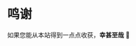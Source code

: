 # 鸣谢


<div class='custom-sponsor-tip'>
如果您能从本站得到一点点收获，<strong>幸甚至哉</strong> 🫡
</div>
<div style="display: flex; justify-content: space-around">
  <image class='sponsor-img' src="/images/wx_sponsor.jpeg" title="">
  <image  class='sponsor-img' src="/images/zfb_sponsor.jpeg" title="" >
</div>

